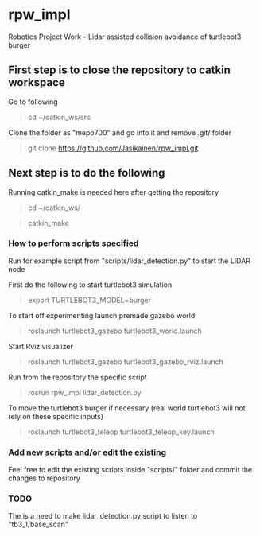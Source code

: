 # rpw_impl
Robotics Project Work - Lidar assisted collision avoidance of turtlebot3 burger

## First step is to close the repository to catkin workspace

Go to following
> cd ~/catkin_ws/src

Clone the folder as "mepo700" and go into it and remove .git/ folder
> git clone https://github.com/Jasikainen/rpw_impl.git

## Next step is to do the following

Running catkin_make is needed here after getting the repository
> cd ~/catkin_ws/

> catkin_make

### How to perform scripts specified
Run for example script from "scripts/lidar_detection.py" to start the LIDAR node

First do the following to start turtlebot3 simulation
> export TURTLEBOT3_MODEL=burger

To start off experimenting launch premade gazebo world 
> roslaunch turtlebot3_gazebo turtlebot3_world.launch

Start Rviz visualizer
> roslaunch turtlebot3_gazebo turtlebot3_gazebo_rviz.launch

Run from the repository the specific script
> rosrun rpw_impl lidar_detection.py

To move the turtlebot3 burger if necessary (real world turtlebot3 will not rely on these specific inputs)
> roslaunch turtlebot3_teleop turtlebot3_teleop_key.launch
### Add new scripts and/or edit the existing

Feel free to edit the existing scripts inside "scripts/" folder and commit the changes to repository

### TODO

The is a need to make lidar_detection.py script to listen to "tb3_1/base_scan" 